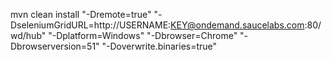 mvn clean install "-Dremote=true" "-DseleniumGridURL=http://USERNAME:KEY@ondemand.saucelabs.com:80/wd/hub" "-Dplatform=Windows" "-Dbrowser=Chrome" "-Dbrowserversion=51" "-Doverwrite.binaries=true"

